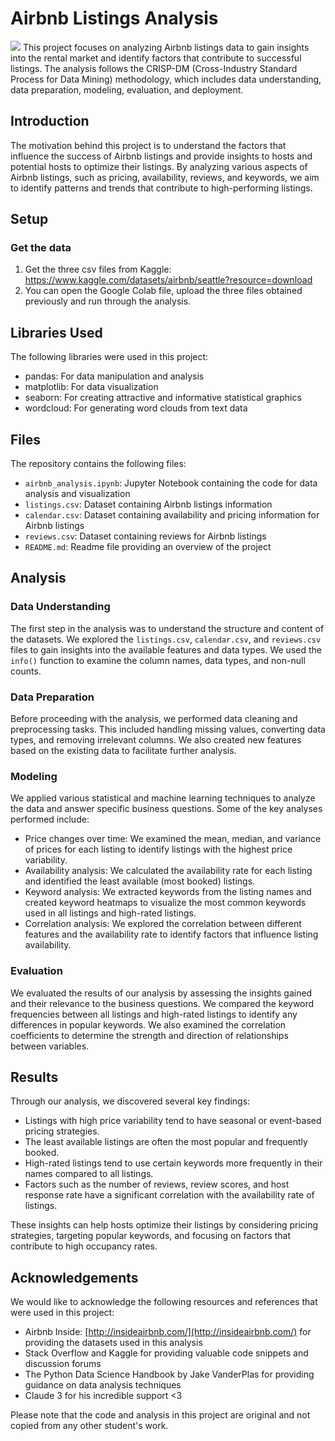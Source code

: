 
# Airbnb Listings Analysis
<img src="https://files.umso.co/lib_JIXRpABhuZcBQupB/x3l5baxyrb4ufikg.png">
This project focuses on analyzing Airbnb listings data to gain insights into the rental market and identify factors that contribute to successful listings. The analysis follows the CRISP-DM (Cross-Industry Standard Process for Data Mining) methodology, which includes data understanding, data preparation, modeling, evaluation, and deployment.

## Introduction

The motivation behind this project is to understand the factors that influence the success of Airbnb listings and provide insights to hosts and potential hosts to optimize their listings. By analyzing various aspects of Airbnb listings, such as pricing, availability, reviews, and keywords, we aim to identify patterns and trends that contribute to high-performing listings.

## Setup
### Get the data
1. Get the three csv files from Kaggle: https://www.kaggle.com/datasets/airbnb/seattle?resource=download
2. You can open the Google Colab file, upload the three files obtained previously and run through the analysis.

## Libraries Used

The following libraries were used in this project:

-   pandas: For data manipulation and analysis
-   matplotlib: For data visualization
-   seaborn: For creating attractive and informative statistical graphics
-   wordcloud: For generating word clouds from text data

## Files

The repository contains the following files:

-   `airbnb_analysis.ipynb`: Jupyter Notebook containing the code for data analysis and visualization
-   `listings.csv`: Dataset containing Airbnb listings information
-   `calendar.csv`: Dataset containing availability and pricing information for Airbnb listings
-   `reviews.csv`: Dataset containing reviews for Airbnb listings
-   `README.md`: Readme file providing an overview of the project

## Analysis

### Data Understanding

The first step in the analysis was to understand the structure and content of the datasets. We explored the `listings.csv`, `calendar.csv`, and `reviews.csv` files to gain insights into the available features and data types. We used the `info()` function to examine the column names, data types, and non-null counts.

### Data Preparation

Before proceeding with the analysis, we performed data cleaning and preprocessing tasks. This included handling missing values, converting data types, and removing irrelevant columns. We also created new features based on the existing data to facilitate further analysis.

### Modeling

We applied various statistical and machine learning techniques to analyze the data and answer specific business questions. Some of the key analyses performed include:

-   Price changes over time: We examined the mean, median, and variance of prices for each listing to identify listings with the highest price variability.
-   Availability analysis: We calculated the availability rate for each listing and identified the least available (most booked) listings.
-   Keyword analysis: We extracted keywords from the listing names and created keyword heatmaps to visualize the most common keywords used in all listings and high-rated listings.
-   Correlation analysis: We explored the correlation between different features and the availability rate to identify factors that influence listing availability.

### Evaluation

We evaluated the results of our analysis by assessing the insights gained and their relevance to the business questions. We compared the keyword frequencies between all listings and high-rated listings to identify any differences in popular keywords. We also examined the correlation coefficients to determine the strength and direction of relationships between variables.

## Results

Through our analysis, we discovered several key findings:

-   Listings with high price variability tend to have seasonal or event-based pricing strategies.
-   The least available listings are often the most popular and frequently booked.
-   High-rated listings tend to use certain keywords more frequently in their names compared to all listings.
-   Factors such as the number of reviews, review scores, and host response rate have a significant correlation with the availability rate of listings.

These insights can help hosts optimize their listings by considering pricing strategies, targeting popular keywords, and focusing on factors that contribute to high occupancy rates.

## Acknowledgements

We would like to acknowledge the following resources and references that were used in this project:

-   Airbnb Inside:  [http://insideairbnb.com/](http://insideairbnb.com/)  for providing the datasets used in this analysis
-   Stack Overflow and Kaggle for providing valuable code snippets and discussion forums
-   The Python Data Science Handbook by Jake VanderPlas for providing guidance on data analysis techniques
-   Claude 3 for his incredible support <3

Please note that the code and analysis in this project are original and not copied from any other student's work.
